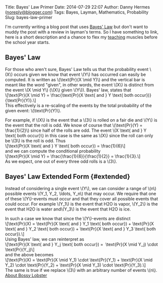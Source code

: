 Title: Bayes' Law Primer
Date: 2014-07-29 22:07
Author: Danny Hermes (noreply@blogger.com)
Tags: Bayes, Layman, Mathematics, Probability
Slug: bayes-law-primer

I'm currently writing a blog post that uses [Bayes'
Law](http://en.wikipedia.org/wiki/Bayes%27_law) but don't want to muddy
the post with a review in layman's terms. So I have something to link,
here is a short description and a chance to flex my
[teaching](http://math.berkeley.edu/~dhermes/) muscles before the school
year starts.  

Bayes' Law
----------

For those who aren't sure, Bayes' Law tells us that the probability
event \\(X\\) occurs given we know that event \\(Y\\) has occurred can
easily be computed. It is written as \\(\\text{Pr}(X \\mid Y)\\) and the
vertical bar is meant like the word "given", in other words, the event
\\(X\\) is distinct from the event \\(X \\mid Y\\) (\\(X\\) given
\\(Y\\)). Bayes' law, states that  
\\[\\text{Pr}(X \\mid Y) = \\frac{\\text{Pr}(X \\text{ and } Y \\text{
both occur})}{\\text{Pr}(Y)}.\\]  
This effectively is a re-scaling of the events by the total probability
of the given event: \\(\\text{Pr}(Y)\\).  
  
For example, if \\(X\\) is the event that a \\(3\\) is rolled on a fair
die and \\(Y\\) is the event that the roll is odd. We know of course
that \\(\\text{Pr}(Y) = \\frac{1}{2}\\) since half of the rolls are odd.
The event \\(X \\text{ and } Y \\text{ both occur}\\) in this case is
the same as \\(X\\) since the roll can only be \\(3\\) is the roll is
odd. Thus  
\\[\\text{Pr}(X \\text{ and } Y \\text{ both occur}) = \\frac{1}{6}\\]  
and we can compute the conditional probability  
\\[\\text{Pr}(X \\mid Y) = \\frac{\\frac{1}{6}}{\\frac{1}{2}} =
\\frac{1}{3}.\\]  
As we expect, one out of every three odd rolls is a \\(3\\).  

Bayes' Law Extended Form {#extended}
------------------------

Instead of considering a single event \\(Y\\), we can consider a range
of \\(n\\) possible events \\(Y\_1, Y\_2, \\ldots, Y\_n\\) that may
occur. We require that one of these \\(Y\\)-events must occur and that
they cover all possible events that could occur. For example \\(Y\_1\\)
is the event that H2O is vapor, \\(Y\_2\\) is the event that H2O is
water and\\(Y\_3\\) is the event that H2O is ice.  
  
In such a case we know that since the \\(Y\\)-events are distinct  
\\[\\text{Pr}(X) = \\text{Pr}(X \\text{ and } Y\_1 \\text{ both occur})
+ \\text{Pr}(X \\text{ and } Y\_2 \\text{ both occur}) + \\text{Pr}(X
\\text{ and } Y\_3 \\text{ both occur}).\\]  
Using Bayes' law, we can reinterpret as  
\\[\\text{Pr}(X \\text{ and } Y\_j \\text{ both occur}) =  \\text{Pr}(X
\\mid Y\_j) \\cdot \\text{Pr}(Y\_j)\\]  
and the above becomes  
\\[\\text{Pr}(X) = \\text{Pr}(X \\mid Y\_1) \\cdot \\text{Pr}(Y\_1)
+ \\text{Pr}(X \\mid Y\_2) \\cdot \\text{Pr}(Y\_2) + \\text{Pr}(X \\mid
Y\_3) \\cdot \\text{Pr}(Y\_3).\\]  
The same is true if we replace \\(3\\) with an arbitrary number of
events \\(n\\).  
[About Bossy Lobster](https://profiles.google.com/114760865724135687241)

</p>

